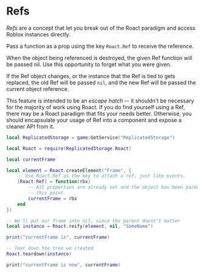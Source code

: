 # Refs
*Refs* are a concept that let you break out of the Roact paradigm and access Roblox instances directly.

Pass a function as a prop using the key `Roact.Ref` to receive the reference.

When the object being referenced is destroyed, the given Ref function will be passed nil. Use this opportunity to forget what you were given.

If the Ref object changes, or the instance that the Ref is tied to gets replaced, the old Ref will be passed `nil`, and the new Ref will be passed the current object reference.

This feature is intended to be an *escape hatch* -- it shouldn't be necessary for the majority of work using Roact. If you do find yourself using a Ref, there may be a Roact paradigm that fits your needs better. Otherwise, you should encapsulate your usage of Ref into a component and expose a cleaner API from it.

```lua
local ReplicatedStorage = game:GetService("ReplicatedStorage")

local Roact = require(ReplicatedStorage.Roact)

local currentFrame

local element = Roact.createElement("Frame", {
	-- Use Roact.Ref as the key to attach a ref, just like events.
	[Roact.Ref] = function(rbx)
		-- All properties are already set and the object has been parented at
		-- this point.
		currentFrame = rbx
	end
})

-- We'll put our frame into nil, since the parent doesn't matter
local instance = Roact.reify(element, nil, "SomeName")

print("currentFrame is", currentFrame)

-- Tear down the tree we created
Roact.teardown(instance)

print("currentFrame is now", currentFrame)
```
